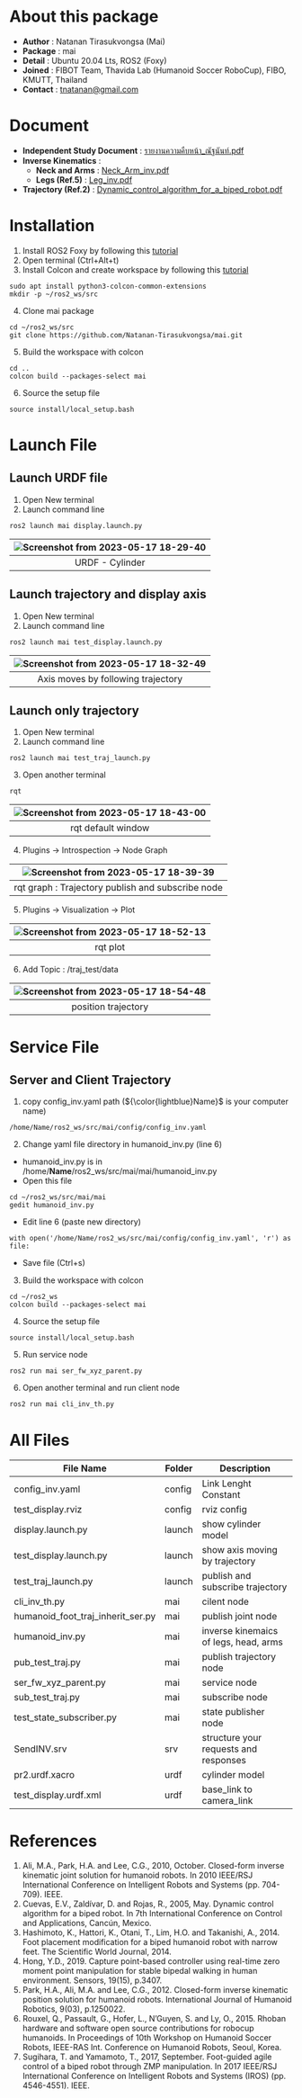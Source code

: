 # About this package
* **Author** : Natanan Tirasukvongsa (Mai)
* **Package** : mai
* **Detail** : Ubuntu 20.04 Lts, ROS2 (Foxy)
* **Joined** : FIBOT Team, Thavida Lab (Humanoid Soccer RoboCup), FIBO, KMUTT, Thailand
* **Contact** : tnatanan@gmail.com

# Document
* **Independent Study Document** : [รายงานความคืบหน้า_ณัฐนันท์.pdf](https://github.com/Natanan-Tirasukvongsa/mai/files/11497313/_.pdf)
* **Inverse Kinematics** : 
  - **Neck and Arms** : [Neck_Arm_inv.pdf](https://github.com/Natanan-Tirasukvongsa/mai/files/11523844/Neck_Arm_inv.pdf)
  - **Legs (Ref.5)** : [Leg_inv.pdf](https://github.com/Natanan-Tirasukvongsa/mai/files/11523846/Leg_inv.pdf)
* **Trajectory (Ref.2)** : [Dynamic_control_algorithm_for_a_biped_robot.pdf](https://github.com/Natanan-Tirasukvongsa/mai/files/11523865/Dynamic_control_algorithm_for_a_biped_robot.1.pdf)


# Installation
1. Install ROS2 Foxy by following this [tutorial](https://docs.ros.org/en/foxy/Installation.html)
2. Open terminal (Ctrl+Alt+t)
3. Install Colcon and create workspace by following this [tutorial](https://docs.ros.org/en/foxy/Tutorials/Beginner-Client-Libraries/Colcon-Tutorial.html)
```
sudo apt install python3-colcon-common-extensions
mkdir -p ~/ros2_ws/src
```
4. Clone mai package
```
cd ~/ros2_ws/src
git clone https://github.com/Natanan-Tirasukvongsa/mai.git 
```
5. Build the workspace with colcon
```
cd ..
colcon build --packages-select mai
```
6. Source the setup file
```
source install/local_setup.bash
```

# Launch File
## Launch URDF file
1. Open New terminal
2. Launch command line 
```
ros2 launch mai display.launch.py
```

| ![Screenshot from 2023-05-17 18-29-40](https://github.com/Natanan-Tirasukvongsa/mai/assets/78638430/951df0da-461f-4135-9c1b-5da69374ba81) | 
|  :---: | 
| URDF - Cylinder  | 

## Launch trajectory and display axis 
1. Open New terminal
2. Launch command line  
```
ros2 launch mai test_display.launch.py 
```
|![Screenshot from 2023-05-17 18-32-49](https://github.com/Natanan-Tirasukvongsa/mai/assets/78638430/d3b1557d-4e8d-4ce4-9a72-e6d7f9f3925c) | 
|  :---: | 
| Axis moves by following trajectory  | 

## Launch only trajectory
1. Open New terminal
2. Launch command line  
```
ros2 launch mai test_traj_launch.py 
```
3. Open another terminal
```
rqt
```
|![Screenshot from 2023-05-17 18-43-00](https://github.com/Natanan-Tirasukvongsa/mai/assets/78638430/f7f921f2-68af-4d4e-9d64-cd9b22261ecc)| 
|  :---: | 
| rqt default window  | 

4. Plugins -> Introspection -> Node Graph

|![Screenshot from 2023-05-17 18-39-39](https://github.com/Natanan-Tirasukvongsa/mai/assets/78638430/ac6c72d1-4a30-4bb6-840f-8d2801c0782d)| 
|  :---: | 
| rqt graph : Trajectory publish and subscribe node| 

5. Plugins -> Visualization -> Plot

|![Screenshot from 2023-05-17 18-52-13](https://github.com/Natanan-Tirasukvongsa/mai/assets/78638430/a375923f-0579-4c17-a558-b9efd885bfb3)| 
|  :---: | 
| rqt plot| 

6. Add Topic : /traj_test/data

|![Screenshot from 2023-05-17 18-54-48](https://github.com/Natanan-Tirasukvongsa/mai/assets/78638430/2d841e79-61cf-4a51-992c-3ce8eb089eb8)| 
|  :---: | 
| position trajectory| 

# Service File
## Server and Client Trajectory
1. copy config_inv.yaml path (${\color{lightblue}Name}$ is your computer name)

```
/home/Name/ros2_ws/src/mai/config/config_inv.yaml
```

2. Change yaml file directory in humanoid_inv.py (line 6)  
- humanoid_inv.py is in /home/**Name**/ros2_ws/src/mai/mai/humanoid_inv.py 
- Open this file 
```
cd ~/ros2_ws/src/mai/mai
gedit humanoid_inv.py
```
- Edit line 6 (paste new directory)
```
with open('/home/Name/ros2_ws/src/mai/config/config_inv.yaml', 'r') as file:
```
- Save file (Ctrl+s) 

3. Build the workspace with colcon
```
cd ~/ros2_ws
colcon build --packages-select mai
```
4. Source the setup file
```
source install/local_setup.bash
```
5. Run service node
```
ros2 run mai ser_fw_xyz_parent.py 
```
6. Open another terminal and run client node
```
ros2 run mai cli_inv_th.py 
```
# All Files
| File Name | Folder | Description |
|  --- | --- | --- | 
| config_inv.yaml  | config | Link Lenght Constant | 
| test_display.rviz | config | rviz config |
| display.launch.py | launch | show cylinder model |
| test_display.launch.py | launch | show axis moving by trajectory |
| test_traj_launch.py | launch | publish and subscribe trajectory |
| cli_inv_th.py | mai | cilent node |
| humanoid_foot_traj_inherit_ser.py | mai | publish joint node |
| humanoid_inv.py | mai | inverse kinemaics of legs, head, arms |
| pub_test_traj.py | mai | publish trajectory node |
| ser_fw_xyz_parent.py | mai | service node |
| sub_test_traj.py | mai | subscribe node |
| test_state_subscriber.py | mai | state publisher node |
| SendINV.srv| srv | structure your requests and responses |
| pr2.urdf.xacro| urdf | cylinder model |
| test_display.urdf.xml | urdf | base_link to camera_link |

# References
1. Ali, M.A., Park, H.A. and Lee, C.G., 2010, October. Closed-form inverse kinematic joint solution for humanoid robots. In 2010 IEEE/RSJ International Conference on Intelligent Robots and Systems (pp. 704-709). IEEE.
2. Cuevas, E.V., Zaldívar, D. and Rojas, R., 2005, May. Dynamic control algorithm for a biped robot. In 7th International Conference on Control and Applications, Cancún, Mexico.
3. Hashimoto, K., Hattori, K., Otani, T., Lim, H.O. and Takanishi, A., 2014. Foot placement modification for a biped humanoid robot with narrow feet. The Scientific World Journal, 2014.
4. Hong, Y.D., 2019. Capture point-based controller using real-time zero moment point manipulation for stable bipedal walking in human environment. Sensors, 19(15), p.3407.
5. Park, H.A., Ali, M.A. and Lee, C.G., 2012. Closed-form inverse kinematic position solution for humanoid robots. International Journal of Humanoid Robotics, 9(03), p.1250022.
6. Rouxel, Q., Passault, G., Hofer, L., N’Guyen, S. and Ly, O., 2015. Rhoban hardware and software open source contributions for robocup humanoids. In Proceedings of 10th Workshop on Humanoid Soccer Robots, IEEE-RAS Int. Conference on Humanoid Robots, Seoul, Korea.
7. Sugihara, T. and Yamamoto, T., 2017, September. Foot-guided agile control of a biped robot through ZMP manipulation. In 2017 IEEE/RSJ International Conference on Intelligent Robots and Systems (IROS) (pp. 4546-4551). IEEE.
